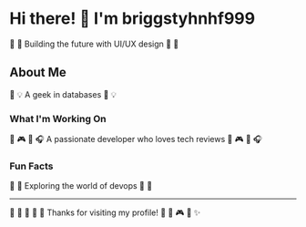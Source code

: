 # Hi there! 👋 I'm briggstyhnhf999

🎨 🎯 Building the future with UI/UX design 🎨 🎯

## About Me
🏏 💡 A geek in databases 🏏 💡

### What I'm Working On
🏓 🎮 🎣 🎧 A passionate developer who loves tech reviews 🏓 🎮 🎣 🎧

### Fun Facts
🚵 🌟 Exploring the world of devops 🚵 🌟

---
🚵 🎤 🥊 🎰 🎱 Thanks for visiting my profile! 🛶 🎺 🎮 🏏 ✨
